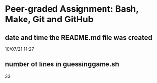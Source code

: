 # Peer-graded Assignment: Bash, Make, Git and GitHub #
## date and time the README.md file was created ##
10/07/21
14:27
## number of lines in guessinggame.sh
33
